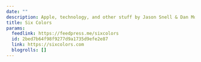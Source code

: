 ```yaml
---
date: ""
description: Apple, technology, and other stuff by Jason Snell & Dan Moren
title: Six Colors
params:
  feedlink: https://feedpress.me/sixcolors
  id: 2bed7b64f98f9277d9a1735d9efe2e87
  link: https://sixcolors.com
  blogrolls: []
---
```

